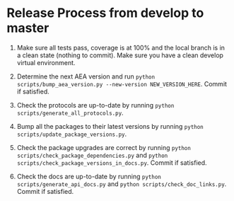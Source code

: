 
# Release Process from develop to master

1. Make sure all tests pass, coverage is at 100% and the local branch is in a clean state (nothing to commit). Make sure you have a clean develop virtual environment.

2. Determine the next AEA version and run `python scripts/bump_aea_version.py --new-version NEW_VERSION_HERE`. Commit if satisfied.

3. Check the protocols are up-to-date by running `python scripts/generate_all_protocols.py`.

4. Bump all the packages to their latest versions by running `python scripts/update_package_versions.py`.

5. Check the package upgrades are correct by running `python scripts/check_package_dependencies.py` and `python scripts/check_package_versions_in_docs.py`. Commit if satisfied.

6. Check the docs are up-to-date by running `python scripts/generate_api_docs.py` and `python scripts/check_doc_links.py`. Commit if satisfied.
